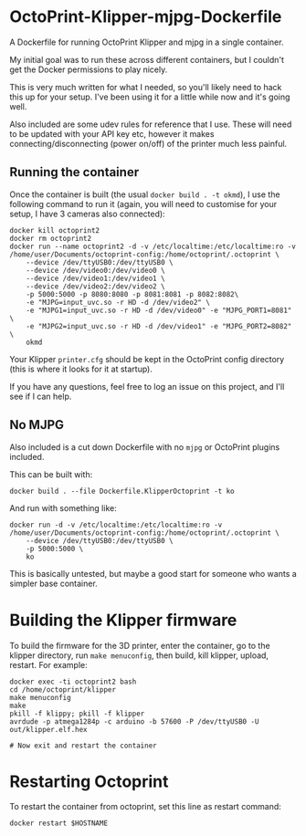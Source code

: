 # OctoPrint-Klipper-mjpg-Dockerfile
A Dockerfile for running OctoPrint Klipper and mjpg in a single container.

My initial goal was to run these across different containers, but I couldn't get the Docker permissions to play nicely.

This is very much written for what I needed, so you'll likely need to hack this up for your setup. I've been using it for a little while now and it's going well.

Also included are some udev rules for reference that I use. These will need to be updated with your API key etc, however it makes connecting/disconnecting (power on/off) of the printer much less painful.

## Running the container

Once the container is built (the usual `docker build . -t okmd`), I use the following command to run it (again, you will need to customise for your setup, I have 3 cameras also connected):

```
docker kill octoprint2
docker rm octoprint2
docker run --name octoprint2 -d -v /etc/localtime:/etc/localtime:ro -v /home/user/Documents/octoprint-config:/home/octoprint/.octoprint \
    --device /dev/ttyUSB0:/dev/ttyUSB0 \
    --device /dev/video0:/dev/video0 \
    --device /dev/video1:/dev/video1 \
    --device /dev/video2:/dev/video2 \
    -p 5000:5000 -p 8080:8080 -p 8081:8081 -p 8082:8082\
    -e "MJPG=input_uvc.so -r HD -d /dev/video2" \
    -e "MJPG1=input_uvc.so -r HD -d /dev/video0" -e "MJPG_PORT1=8081" \
    -e "MJPG2=input_uvc.so -r HD -d /dev/video1" -e "MJPG_PORT2=8082" \
    okmd
```

Your Klipper `printer.cfg` should be kept in the OctoPrint config directory (this is where it looks for it at startup).

If you have any questions, feel free to log an issue on this project, and I'll see if I can help.

## No MJPG

Also included is a cut down Dockerfile with no `mjpg` or OctoPrint plugins included.

This can be built with:
```
docker build . --file Dockerfile.KlipperOctoprint -t ko
```

And run with something like:
```
docker run -d -v /etc/localtime:/etc/localtime:ro -v /home/user/Documents/octoprint-config:/home/octoprint/.octoprint \
    --device /dev/ttyUSB0:/dev/ttyUSB0 \
    -p 5000:5000 \
    ko
```

This is basically untested, but maybe a good start for someone who wants a simpler base container.

# Building the Klipper firmware

To build the firmware for the 3D printer, enter the container, go to the klipper directory, run `make menuconfig`, then build, kill klipper, upload, restart. For example:
```
docker exec -ti octoprint2 bash
cd /home/octoprint/klipper
make menuconfig
make
pkill -f klippy; pkill -f klipper
avrdude -p atmega1284p -c arduino -b 57600 -P /dev/ttyUSB0 -U out/klipper.elf.hex

# Now exit and restart the container
```

# Restarting Octoprint

To restart the container from octoprint, set this line as restart command:
```
docker restart $HOSTNAME
```
